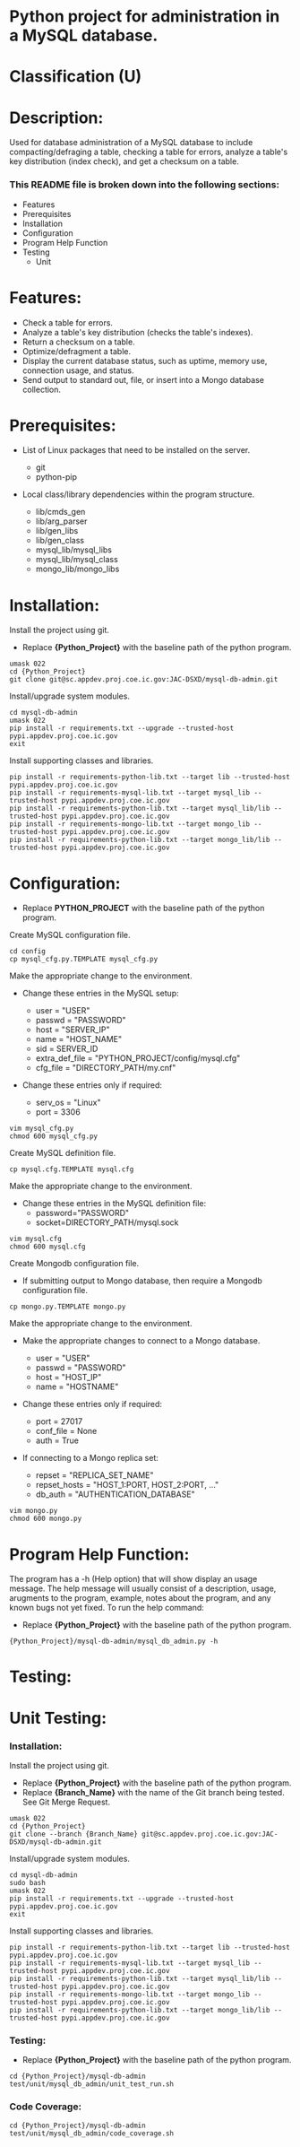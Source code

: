 # Python project for administration in a MySQL database.
# Classification (U)

# Description:
  Used for database administration of a MySQL database to include compacting/defraging a table, checking a table for errors, analyze a table's key distribution (index check), and get a checksum on a table.


###  This README file is broken down into the following sections:
  * Features
  * Prerequisites
  * Installation
  * Configuration
  * Program Help Function
  * Testing
    - Unit


# Features:
  * Check a table for errors.
  * Analyze a table's key distribution (checks the table's indexes).
  * Return a checksum on a table.
  * Optimize/defragment a table.
  * Display the current database status, such as uptime, memory use, connection usage, and status.
  * Send output to standard out, file, or insert into a Mongo database collection.

# Prerequisites:

  * List of Linux packages that need to be installed on the server.
    - git
    - python-pip

  * Local class/library dependencies within the program structure.
    - lib/cmds_gen
    - lib/arg_parser
    - lib/gen_libs
    - lib/gen_class
    - mysql_lib/mysql_libs
    - mysql_lib/mysql_class
    - mongo_lib/mongo_libs


# Installation:

Install the project using git.
  * Replace **{Python_Project}** with the baseline path of the python program.

```
umask 022
cd {Python_Project}
git clone git@sc.appdev.proj.coe.ic.gov:JAC-DSXD/mysql-db-admin.git
```

Install/upgrade system modules.

```
cd mysql-db-admin
umask 022
pip install -r requirements.txt --upgrade --trusted-host pypi.appdev.proj.coe.ic.gov
exit
```

Install supporting classes and libraries.

```
pip install -r requirements-python-lib.txt --target lib --trusted-host pypi.appdev.proj.coe.ic.gov
pip install -r requirements-mysql-lib.txt --target mysql_lib --trusted-host pypi.appdev.proj.coe.ic.gov
pip install -r requirements-python-lib.txt --target mysql_lib/lib --trusted-host pypi.appdev.proj.coe.ic.gov
pip install -r requirements-mongo-lib.txt --target mongo_lib --trusted-host pypi.appdev.proj.coe.ic.gov
pip install -r requirements-python-lib.txt --target mongo_lib/lib --trusted-host pypi.appdev.proj.coe.ic.gov
```

# Configuration:
  * Replace **PYTHON_PROJECT** with the baseline path of the python program.

Create MySQL configuration file.

```
cd config
cp mysql_cfg.py.TEMPLATE mysql_cfg.py
```

Make the appropriate change to the environment.
  * Change these entries in the MySQL setup:
    - user = "USER"
    - passwd = "PASSWORD"
    - host = "SERVER_IP"
    - name = "HOST_NAME"
    - sid = SERVER_ID
    - extra_def_file = "PYTHON_PROJECT/config/mysql.cfg"
    - cfg_file = "DIRECTORY_PATH/my.cnf"

  * Change these entries only if required:
    - serv_os = "Linux"
    - port = 3306

```
vim mysql_cfg.py
chmod 600 mysql_cfg.py
```

Create MySQL definition file.

```
cp mysql.cfg.TEMPLATE mysql.cfg
```

Make the appropriate change to the environment.
  * Change these entries in the MySQL definition file:
    - password="PASSWORD"
    - socket=DIRECTORY_PATH/mysql.sock

```
vim mysql.cfg
chmod 600 mysql.cfg
```

Create Mongodb configuration file.
  * If submitting output to Mongo database, then require a Mongodb configuration file.

```
cp mongo.py.TEMPLATE mongo.py
```

Make the appropriate change to the environment.
  * Make the appropriate changes to connect to a Mongo database.
    - user = "USER"
    - passwd = "PASSWORD"
    - host = "HOST_IP"
    - name = "HOSTNAME"

  * Change these entries only if required:
    - port = 27017
    - conf_file = None
    - auth = True

  * If connecting to a Mongo replica set:
    - repset = "REPLICA_SET_NAME"
    - repset_hosts = "HOST_1:PORT, HOST_2:PORT, ..."
    - db_auth = "AUTHENTICATION_DATABASE"

```
vim mongo.py
chmod 600 mongo.py
```


# Program Help Function:

  The program has a -h (Help option) that will show display an usage message.  The help message will usually consist of a description, usage, arugments to the program, example, notes about the program, and any known bugs not yet fixed.  To run the help command:
  * Replace **{Python_Project}** with the baseline path of the python program.

```
{Python_Project}/mysql-db-admin/mysql_db_admin.py -h
```


# Testing:

# Unit Testing:

### Installation:

Install the project using git.
  * Replace **{Python_Project}** with the baseline path of the python program.
  * Replace **{Branch_Name}** with the name of the Git branch being tested.  See Git Merge Request.

```
umask 022
cd {Python_Project}
git clone --branch {Branch_Name} git@sc.appdev.proj.coe.ic.gov:JAC-DSXD/mysql-db-admin.git
```

Install/upgrade system modules.

```
cd mysql-db-admin
sudo bash
umask 022
pip install -r requirements.txt --upgrade --trusted-host pypi.appdev.proj.coe.ic.gov
exit
```

Install supporting classes and libraries.

```
pip install -r requirements-python-lib.txt --target lib --trusted-host pypi.appdev.proj.coe.ic.gov
pip install -r requirements-mysql-lib.txt --target mysql_lib --trusted-host pypi.appdev.proj.coe.ic.gov
pip install -r requirements-python-lib.txt --target mysql_lib/lib --trusted-host pypi.appdev.proj.coe.ic.gov
pip install -r requirements-mongo-lib.txt --target mongo_lib --trusted-host pypi.appdev.proj.coe.ic.gov
pip install -r requirements-python-lib.txt --target mongo_lib/lib --trusted-host pypi.appdev.proj.coe.ic.gov
```

### Testing:
  * Replace **{Python_Project}** with the baseline path of the python program.

```
cd {Python_Project}/mysql-db-admin
test/unit/mysql_db_admin/unit_test_run.sh
```

### Code Coverage:
```
cd {Python_Project}/mysql-db-admin
test/unit/mysql_db_admin/code_coverage.sh
```

